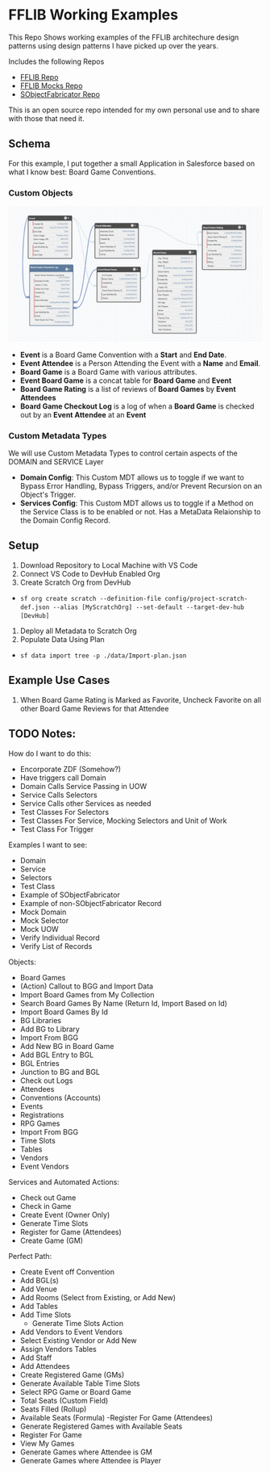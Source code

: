 # FFLIB Working Examples

This Repo Shows working examples of the FFLIB architechure design patterns using design patterns I have picked up over the years.

Includes the following Repos
- [FFLIB Repo](https://github.com/apex-enterprise-patterns/fflib-apex-common)
- [FFLIB Mocks Repo](https://github.com/apex-enterprise-patterns/fflib-apex-mocks) 
- [SObjectFabricator Repo](https://github.com/mattaddy/SObjectFabricator)

This is an open source repo intended for my own personal use and to share with those that need it.

## Schema

For this example, I put together a small Application in Salesforce based on what I know best: Board Game Conventions.

### Custom Objects

![Data Schema](/images/Schema.png)

- **Event** is a Board Game Convention with a __Start__ and __End Date__.
- **Event Attendee** is a Person Attending the Event with a __Name__ and __Email__.
- **Board Game** is a Board Game with various attributes.
- **Event Board Game** is a concat table for **Board Game** and **Event**
- **Board Game Rating** is a list of reviews of **Board Games** by **Event Attendees**
- **Board Game Checkout Log** is a log of when a **Board Game** is checked out by an **Event Attendee** at an **Event**

### Custom Metadata Types

We will use Custom Metadata Types to control certain aspects of the DOMAIN and SERVICE Layer

- **Domain Config**: This Custom MDT allows us to toggle if we want to Bypass Error Handling, Bypass Triggers, and/or Prevent Recursion on an Object's Trigger.
- **Services Config**: This Custom MDT allows us to toggle if a Method on the Service Class is to be enabled or not. Has a MetaData Relaionship to the Domain Config Record.

## Setup

1. Download Repository to Local Machine with VS Code
1. Connect VS Code to DevHub Enabled Org
1. Create Scratch Org from DevHub 
- `sf org create scratch --definition-file config/project-scratch-def.json --alias [MyScratchOrg] --set-default --target-dev-hub [DevHub]`
1. Deploy all Metadata to Scratch Org
1. Populate Data Using Plan
- `sf data import tree -p ./data/Import-plan.json`

## Example Use Cases
1. When Board Game Rating is Marked as Favorite, Uncheck Favorite on all other Board Game Reviews for that Attendee

## TODO Notes:

How do I want to do this:
- Encorporate ZDF (Somehow?)
- Have triggers call Domain
- Domain Calls Service Passing in UOW
- Service Calls Selectors
- Service Calls other Services as needed
- Test Classes For Selectors
- Test Classes For Service, Mocking Selectors and Unit of Work
- Test Class For Trigger

Examples I want to see:
- Domain
- Service
- Selectors
- Test Class
 - Example of SObjectFabricator
 - Example of non-SObjectFabricator Record
 - Mock Domain
 - Mock Selector
 - Mock UOW
  - Verify Individual Record
  - Verify List of Records

Objects:
- Board Games 
 - (Action) Callout to BGG and Import Data
  - Import Board Games from My Collection
  - Search Board Games By Name (Return Id, Import Based on Id)
  - Import Board Games By Id
- BG Libraries
 - Add BG to Library
 - Import From BGG
  - Add New BG in Board Game
  - Add BGL Entry to BGL
- BGL Entries
 - Junction to BG and BGL
- Check out Logs
- Attendees 
- Conventions (Accounts)
- Events
- Registrations
- RPG Games
 - Import From BGG
- Time Slots
- Tables
- Vendors
- Event Vendors

Services and Automated Actions:
- Check out Game 
- Check in Game 
- Create Event (Owner Only)
- Generate Time Slots
- Register for Game (Attendees)
- Create Game (GM)

Perfect Path:
- Create Event off Convention
 - Add BGL(s)
 - Add Venue
  - Add Rooms (Select from Existing, or Add New)
  - Add Tables
  - Add Time Slots
    - Generate Time Slots Action
 - Add Vendors to Event Vendors
  - Select Existing Vendor or Add New
  - Assign Vendors Tables
- Add Staff
- Add Attendees
- Create Registered Game (GMs)
 - Generate Available Table Time Slots
 - Select RPG Game or Board Game
 - Total Seats (Custom Field)
 - Seats Filled (Rollup)
 - Available Seats (Formula)
-Register For Game (Attendees)
 - Generate Registered Games with Available Seats
 - Register For Game
- View My Games
 - Generate Games where Attendee is GM
 - Generate Games where Attendee is Player

